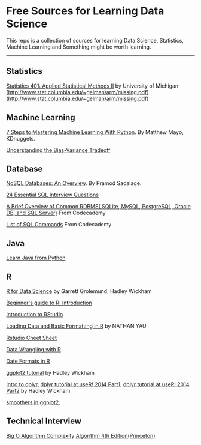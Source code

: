 Free Sources for Learning Data Science
===================
This repo is a collection of sources for learning Data Science, Statistics, Machine Learning and Something might be worth learning.

----------

Statistics
-----------
[Statistics 401: Applied Statistical Methods II](http://dept.stat.lsa.umich.edu/~kshedden/Courses/Stat401/) by University of Michigan
[http://www.stat.columbia.edu/~gelman/arm/missing.pdf](http://www.stat.columbia.edu/~gelman/arm/missing.pdf)

Machine Learning 
-------------
[7 Steps to Mastering Machine Learning With Python](http://www.kdnuggets.com/2015/11/seven-steps-machine-learning-python.html).  By Matthew Mayo, KDnuggets.

[Understanding the Bias-Variance Tradeoff](http://scott.fortmann-roe.com/docs/BiasVariance.html)

Database 
-------------
[NoSQL Databases: An Overview](https://www.thoughtworks.com/insights/blog/nosql-databases-overview). By Pramod Sadalage.

[24 Essential SQL Interview Questions](https://www.toptal.com/sql/interview-questions)

[A Brief Overview of Common RDBMS( SQLite, MySQL, PostgreSQL, Oracle DB, and SQL Server)](https://www.codecademy.com/articles/sql-rdbms?r=master) From Codecademy 

[List of SQL Commands](https://www.codecademy.com/articles/sql-commands?r=master) From Codecademy

Java
--------------
[Learn Java from Python](http://interactivepython.org/courselib/static/java4python/index.html)



R
-------------
[R for Data Science](http://r4ds.had.co.nz/) by Garrett Grolemund, Hadley Wickham

[Beginner's guide to R: Introduction](http://www.computerworld.com/article/2497143/business-intelligence/business-intelligence-beginner-s-guide-to-r-introduction.html)

[Introduction to RStudio](http://dss.princeton.edu/training/RStudio101.pdf)

[Loading Data and Basic Formatting in R](http://flowingdata.com/2015/02/18/loading-data-and-basic-formatting-in-r/) by NATHAN YAU

[Rstudio Cheet Sheet](https://www.rstudio.com/resources/cheatsheets/)

[Data Wrangling with R](https://s3.amazonaws.com/udacity-hosted-downloads/ud651/DataWranglingWithR.pdf)

[Date Formats in R](https://www.r-bloggers.com/date-formats-in-r/)

[ggplot2 tutorial](http://bbs.ceb-institute.org/wp-content/uploads/2011/09/handout_ggplot2.pdf) by Hadley Wickham

[Intro to dplyr](https://www.r-bloggers.com/hadley-wickham-on-why-he-created-all-those-r-packages/), [dplyr tutorial at useR! 2014 Part1](https://www.r-bloggers.com/hadley-wickhams-dplyr-tutorial-at-user-2014-part-1/), [dplyr tutorial at useR! 2014 Part2](https://www.r-bloggers.com/hadley-wickhams-dplyr-tutorial-at-user-2014-part-2/) by Hadley Wickham

[smoothers in ggplot2.](http://stats.idre.ucla.edu/r/faq/how-can-i-explore-different-smooths-in-ggplot2/)


Technical Interview
--------------
[Big O Algorithm Complexity](http://bigocheatsheet.com/)
[Algorithm 4th Edition(Princeton)](http://algs4.cs.princeton.edu/home/)








